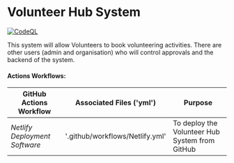 # Volunteer Hub System
[![CodeQL](https://github.com/github/issue-metrics/actions/workflows/github-code-scanning/codeql/badge.svg)]()

This system will allow Volunteers to book volunteering activities. There are other users (admin and organisation) who will control approvals and the backend of the system. 

#### Actions Workflows: 

GitHub Actions Workflow | Associated Files ('yml') | Purpose
 --- | --- | --- 
*Netlify Deployment Software* |'.github/workflows/Netlify.yml'| To deploy the Volunteer Hub System from GitHub 
 
